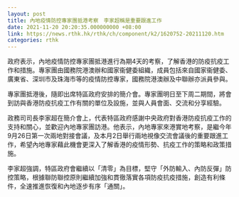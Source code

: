 ```yaml
---
layout: post
title: 內地疫情防控專家團抵港考察　李家超稱是重要跟進工作
date: 2021-11-20 20:20:35.000000000 +08:00
link: https://news.rthk.hk/rthk/ch/component/k2/1620752-20211120.htm
categories: rthk
---
```


政府表示，內地疫情防控專家團抵港進行為期4天的考察，了解香港的防疫抗疫工作和措施。專家團由國務院港澳辦和國家衞健委組織，成員包括來自國家衞健委、廣東省、深圳市及珠海市等的疫情防控專家，國務院港澳辦及中聯辦亦派員參與。

專家團抵港後，隨即出席特區政府安排的簡介會。專家團明日至下周二期間，將會到訪與香港防疫抗疫工作有關的單位及設施，並與人員會面、交流和分享經驗。

政務司司長李家超在簡介會上，代表特區政府感謝中央政府對香港防疫抗疫工作的支持和關心，並歡迎內地專家團訪港。他表示，內地專家來港實地考察，是繼今年9月26日第一次兩地對接會議，及本月2日舉行兩地視像交流會議後的重要跟進工作，希望內地專家藉此機會更深入了解香港的疫情形勢、抗疫工作的策略和政策措施。

李家超強調，特區政府會繼續以「清零」為目標，堅守「外防輸入、內防反彈」防控策略，根據聯防聯控原則繼續加強和貫徹落實各項防疫抗疫措施，創造有利條件，全速推進恢復和內地逐步有序「通關」。
